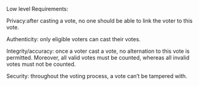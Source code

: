 Low level Requirements:

Privacy:after casting a vote, no one should be able to link the voter to this vote.

Authenticity: only eligible voters can cast their votes.

Integrity/accuracy: once a voter cast a vote, no alternation to this vote is permitted. Moreover, all
valid votes must be counted, whereas all invalid votes must not be counted.

Security: throughout the voting process, a vote can’t be tampered with.
